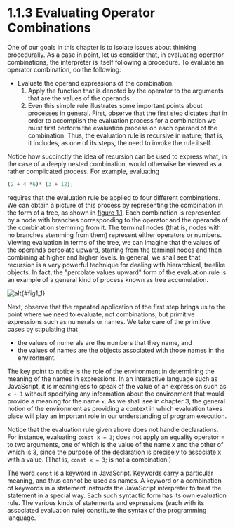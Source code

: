 # 1.1.3 Evaluating Operator Combinations

One of our goals in this chapter is to isolate issues about thinking procedurally. As a case in point, let us consider that, in evaluating operator combinations, the interpreter is itself following a procedure.
To evaluate an operator combination, do the following:

- Evaluate the operand expressions of the combination.
  1. Apply the function that is denoted by the operator to the arguments that are the values of the operands.
  2. Even this simple rule illustrates some important points about processes in general. First, observe that the first step dictates that in order to accomplish the evaluation process for a combination we must first perform the evaluation process on each operand of the combination. Thus, the evaluation rule is recursive in nature; that is, it includes, as one of its steps, the need to invoke the rule itself.

Notice how succinctly the idea of recursion can be used to express what, in the case of a deeply nested combination, would otherwise be viewed as a rather complicated process. For example, evaluating

```javascript
(2 + 4 *6)* (3 + 12);
```

requires that the evaluation rule be applied to four different combinations. We can obtain a picture of this process by representing the combination in the form of a tree, as shown in [figure 1.1](#fig1_1). Each combination is represented by a node with branches corresponding to the operator and the operands of the combination stemming from it. The terminal nodes (that is, nodes with no branches stemming from them) represent either operators or numbers. Viewing evaluation in terms of the tree, we can imagine that the values of the operands percolate upward, starting from the terminal nodes and then combining at higher and higher levels. In general, we shall see that recursion is a very powerful technique for dealing with hierarchical, treelike objects. In fact, the "percolate values upward" form of the evaluation rule is an example of a general kind of process known as tree accumulation.

![alt](/images/ch1-Z-G-1.svg "Figure 1.1 Tree representation, showing the value of each subexpression."){#fig1_1}

Next, observe that the repeated application of the first step brings us to the point where we need to evaluate, not combinations, but primitive expressions such as numerals or names. We take care of the primitive cases by stipulating that

- the values of numerals are the numbers that they name, and
- the values of names are the objects associated with those names in the environment.

The key point to notice is the role of the environment in determining the meaning of the names in expressions. In an interactive language such as JavaScript, it is meaningless to speak of the value of an expression such as `x + 1` without specifying any information about the environment that would provide a meaning for the name `x`. As we shall see in chapter 3, the general notion of the environment as providing a context in which evaluation takes place will play an important role in our understanding of program execution.

Notice that the evaluation rule given above does not handle declarations. For instance, evaluating `const x = 3`; does not apply an equality operator = to two arguments, one of which is the value of the name x and the other of which is 3, since the purpose of the declaration is precisely to associate x with a value. (That is, `const x = 3`; is not a combination.)

The word `const` is a keyword in JavaScript. Keywords carry a particular meaning, and thus cannot be used as names. A keyword or a combination of keywords in a statement instructs the JavaScript interpreter to treat the statement in a special way. Each such syntactic form has its own evaluation rule. The various kinds of statements and expressions (each with its associated evaluation rule) constitute the syntax of the programming language.
